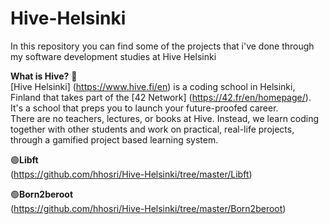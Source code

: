 # Hive-Helsinki
In this repository you can find some of the projects that i've done through my software development studies at Hive Helsinki<br />

**What is Hive?** :bee:<br />
[Hive Helsinki] (https://www.hive.fi/en) is a coding school in Helsinki, Finland that takes part of the [42 Network] (https://42.fr/en/homepage/).<br />
It's a school that preps you to launch your future-proofed career.<br />
There are no teachers, lectures, or books at Hive. Instead, we learn coding together with other students and work on practical, real-life projects, through a gamified project based learning system.<br />

:green_circle:**Libft**<br />
(https://github.com/hhosri/Hive-Helsinki/tree/master/Libft)<br />

:green_circle:**Born2beroot**<br />
(https://github.com/hhosri/Hive-Helsinki/tree/master/Born2beroot)<br />

